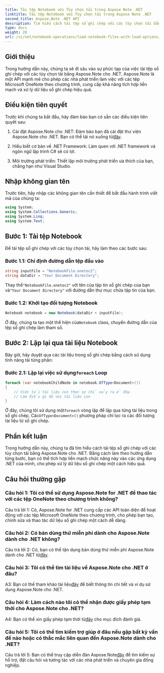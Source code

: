 ```yaml
---
title: Tải tệp Notebook với Tùy chọn tải trong Aspose Note .NET
linktitle: Tải tệp Notebook với Tùy chọn tải trong Aspose Note .NET
second_title: Aspose.Note .NET API
description: Tìm hiểu cách tải tệp sổ ghi chép với các tùy chọn tải bằng Aspose.Note for .NET. Tích hợp liền mạch chức năng này vào các ứng dụng .NET của bạn để xử lý hiệu quả dữ liệu sổ ghi chép.
type: docs
weight: 20
url: /vi/net/notebook-operations/load-notebook-files-with-load-options/
---
```

## Giới thiệu

Trong hướng dẫn này, chúng ta sẽ đi sâu vào sự phức tạp của việc tải tệp sổ ghi chép với các tùy chọn tải bằng Aspose.Note cho .NET. Aspose.Note là một API mạnh mẽ cho phép các nhà phát triển làm việc với các tệp Microsoft OneNote theo chương trình, cung cấp khả năng tích hợp liền mạch và xử lý dữ liệu sổ ghi chép hiệu quả.

## Điều kiện tiên quyết

Trước khi chúng ta bắt đầu, hãy đảm bảo bạn có sẵn các điều kiện tiên quyết sau:

1.  Cài đặt Aspose.Note cho .NET: Đảm bảo bạn đã cài đặt thư viện Aspose.Note cho .NET. Bạn có thể tải nó xuống từ[đây](https://releases.aspose.com/note/net/).

2. Hiểu biết cơ bản về .NET Framework: Làm quen với .NET framework và ngôn ngữ lập trình C# sẽ có lợi.

3. Môi trường phát triển: Thiết lập môi trường phát triển ưa thích của bạn, chẳng hạn như Visual Studio.

## Nhập không gian tên

Trước tiên, hãy nhập các không gian tên cần thiết để bắt đầu hành trình viết mã của chúng ta:

```csharp
using System;
using System.Collections.Generic;
using System.Linq;
using System.Text;
```

## Bước 1: Tải tệp Notebook

Để tải tệp sổ ghi chép với các tùy chọn tải, hãy làm theo các bước sau:

### Bước 1.1: Chỉ định đường dẫn tệp đầu vào

```csharp
string inputFile = "NotebookFile.onetoc2";
string dataDir = "Your Document Directory";
```

 Thay thế`"NotebookFile.onetoc2"` với tên của tập tin sổ ghi chép của bạn và`"Your Document Directory"` với đường dẫn thư mục chứa tập tin của bạn.

### Bước 1.2: Khởi tạo đối tượng Notebook

```csharp
Notebook notebook = new Notebook(dataDir + inputFile);
```

 Ở đây, chúng ta tạo một thể hiện của`Notebook` class, chuyển đường dẫn của tệp sổ ghi chép làm tham số.

## Bước 2: Lặp lại qua tài liệu Notebook

Bây giờ, hãy duyệt qua các tài liệu trong sổ ghi chép bằng cách sử dụng tính năng tải từng phần:

###  Bước 2.1: Lặp lại việc sử dụng`foreach` Loop

```csharp
foreach (var notebookChildNode in notebook.OfType<Document>()) 
{
    // Việc tải tài liệu con thực sự chỉ xảy ra ở đây.
    // Làm điều gì đó với tài liệu con
}
```

 Ở đây, chúng tôi sử dụng một`foreach` vòng lặp để lặp qua từng tài liệu trong sổ ghi chép. Các`OfType<Document>()` phương pháp chỉ lọc ra các đối tượng tài liệu từ sổ ghi chép.

## Phần kết luận

Trong hướng dẫn này, chúng ta đã tìm hiểu cách tải tệp sổ ghi chép với các tùy chọn tải bằng Aspose.Note cho .NET. Bằng cách làm theo hướng dẫn từng bước, bạn có thể tích hợp liền mạch chức năng này vào các ứng dụng .NET của mình, cho phép xử lý dữ liệu sổ ghi chép một cách hiệu quả.

## Câu hỏi thường gặp

### Câu hỏi 1: Tôi có thể sử dụng Aspose.Note for .NET để thao tác với các tệp OneNote theo chương trình không?

Câu trả lời 1: Có, Aspose.Note for .NET cung cấp các API toàn diện để hoạt động với các tệp Microsoft OneNote theo chương trình, cho phép bạn tạo, chỉnh sửa và thao tác dữ liệu sổ ghi chép một cách dễ dàng.

### Câu hỏi 2: Có bản dùng thử miễn phí dành cho Aspose.Note dành cho .NET không?

 Câu trả lời 2: Có, bạn có thể tận dụng bản dùng thử miễn phí Aspose.Note dành cho .NET từ[đây](https://releases.aspose.com/).

### Câu hỏi 3: Tôi có thể tìm tài liệu về Aspose.Note cho .NET ở đâu?

 A3: Bạn có thể tham khảo tài liệu[đây](https://reference.aspose.com/note/net/) để biết thông tin chi tiết và ví dụ sử dụng Aspose.Note cho .NET.

### Câu hỏi 4: Làm cách nào tôi có thể nhận được giấy phép tạm thời cho Aspose.Note cho .NET?

 A4: Bạn có thể xin giấy phép tạm thời từ[đây](https://purchase.aspose.com/temporary-license/) cho mục đích đánh giá.

### Câu hỏi 5: Tôi có thể tìm kiếm trợ giúp ở đâu nếu gặp bất kỳ vấn đề nào hoặc có thắc mắc liên quan đến Aspose.Note dành cho .NET?

 Câu trả lời 5: Bạn có thể truy cập diễn đàn Aspose.Note[đây](https://forum.aspose.com/c/note/28) để tìm kiếm sự hỗ trợ, đặt câu hỏi và tương tác với các nhà phát triển và chuyên gia đồng nghiệp.